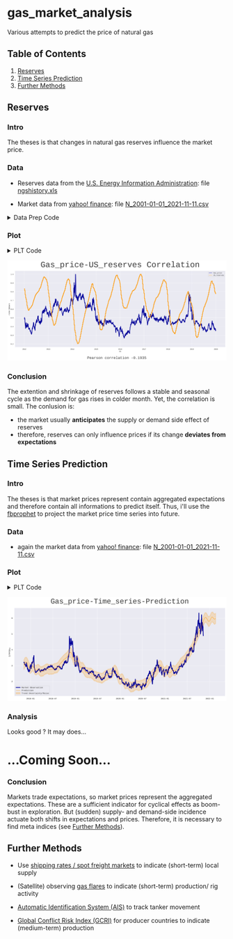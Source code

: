 # gas_market_analysis
Various attempts to predict the price of natural gas

## Table of Contents
1. [Reserves](#Reserves)
2. [Time Series Prediction](#Time-Series-Prediction)
3. [Further Methods](#Further-Methods)

## Reserves

### Intro
The theses is that changes in natural gas reserves influence the market price.

### Data
- Reserves data from the [U.S. Energy Information Administration](https://www.google.com/url?sa=t&rct=j&q=&esrc=s&source=web&cd=&ved=2ahUKEwip-7rl7Zz0AhUURuUKHUaYDmoQFnoECA4QAQ&url=https%3A%2F%2Fir.eia.gov%2Fngs%2Fngshistory.xls&usg=AOvVaw1K7aXs_TSzq-ovhYuVd8D4): file [ngshistory.xls](https://github.com/ambader/gas_market_analysis/blob/main/data/ngshistory.xls)

- Market data from [yahoo! finance](https://de.finance.yahoo.com/quote/NG%3DF/history?p=NG%3DF): file [N_2001-01-01_2021-11-11.csv](https://github.com/ambader/gas_market_analysis/blob/main/data/N_2001-01-01_2021-11-11.csv)

<details>
<summary>Data Prep Code</summary>

```python
import numpy as np
import pandas as pd

#read and slice data

ds = pd.read_csv("N_2001-01-01_2021-11-11.csv")
df = pd.read_excel("ngshistory.xls").iloc[6:]

ds = ds[["Date","Adj Close"]].rename(columns={"Date" : "ds","Adj Close" : "y"})
ds.ds = pd.to_datetime(ds.ds)
ds["res"] = np.ones(len(ds))

df = df.rename(columns={df.columns[0]:"ds",df.columns[-1]:"y"})
df = df[["ds","y"]]
df["ds"] = pd.to_datetime(df.ds.values)
```
```python
  #weekly data to daily

for i in df.ds[1:].index:
    zw = ds[ds.ds.between(df.ds[i-1],df.ds[i])]
    ds.iloc[zw.index,-1] = df.loc[i].y
```
```python
  #normalize data

tt = ds[ds.ds.between(pd.to_datetime("2012"),pd.to_datetime("2020"))].reset_index(drop=True)
tt.y = tt.y/max(tt.y)
tt.res = tt.res/max(tt.res)
tt = tt.set_index("ds")
 ```
</details>

### Plot
<details>
<summary>PLT Code</summary>

```python
import seaborn as sns
import matplotlib.pyplot as plt
sns.set_theme(style="darkgrid")
plt.rcParams['font.sans-serif'] = 'Liberation Mono'

fig = plt.figure(figsize=(21,9))
ax = fig.add_subplot()
sns.lineplot(data=tt.rename(columns={"y":"Gas_price","res":"US_reserves"}),dashes=False,palette=["#000099","#ff9900"])
plt.ylabel("norm.Values")
plt.title("Gas_price-US_reserves Correlation", size=55,color='#3b3b3b',pad=25)
fig.text(0.5, -0.05, "Pearson correlation "+str(np.round(np.corrcoef(tt.y,tt.res)[1,0],4)), fontsize=25, ha='center',color='#3b3b3b')
plt.tight_layout()
plt.savefig("price_res_corr.png",bbox_inches='tight',dpi=250)
plt.show()
```
</details>

![](https://github.com/ambader/gas_market_analysis/blob/main/img/price_res_corr.png)

### Conclusion
The extention and shrinkage of reserves follows a stable and seasonal cycle as the demand for gas rises in colder month. Yet, the correlation is small. The conlusion is:
- the market usually **anticipates** the supply or demand side effect of reserves
- therefore, reserves can only influence prices if its change **deviates from expectations**

## Time Series Prediction

### Intro
The theses is that market prices represent contain aggregated expectations and therefore contain all informations to predict itself. Thus, i'll use the [fbprophet](https://facebook.github.io/prophet/) to project the market price time series into future.

### Data
- again the market data from [yahoo! finance](https://de.finance.yahoo.com/quote/NG%3DF/history?p=NG%3DF): file [N_2001-01-01_2021-11-11.csv](https://github.com/ambader/gas_market_analysis/blob/main/data/N_2001-01-01_2021-11-11.csv)

### Plot
<details>
<summary>PLT Code</summary>

```python
import numpy as np
import pandas as pd
import seaborn as sns
import matplotlib.pyplot as plt
from fbprophet import Prophet
 ```
 ```python
 p_pred = pd.read_csv("N_2001-01-01_2021-11-11.csv")
p_pred = p_pred.rename(columns={"Date" : "ds","Adj Close" : "y"})
p_pred = p_pred[["ds","y"]]
p_pred.ds = pd.to_datetime(p_pred.ds)

m = Prophet(yearly_seasonality=True,daily_seasonality=False)
m.fit(p_pred[-1000:])
future = m.make_future_dataframe(periods=100)
future = future[[s.weekday()<5 for s in pd.to_datetime(future.ds)]].reset_index(drop=True)
forecast = m.predict(future)

forecast.ds = pd.to_datetime(forecast.ds)
forecast = forecast.set_index("ds")
p_pred = p_pred.set_index("ds")
 ```
 ```python
sns.set_theme(style="darkgrid")
plt.rcParams['font.sans-serif'] = 'Liberation Mono'

fig, ax = plt.subplots(figsize=(21,9))
ax.plot(p_pred[p_pred.index.isin(forecast.index)].y, marker='o', markersize=2,color="#000099",linewidth=4)
ax.plot(forecast.yhat, color="#ff9900")
ax.fill_between(forecast.index,forecast.yhat_upper,forecast.yhat_lower, alpha=0.2, color="#ff9900",linewidth=4)
plt.ylabel("$/MMBtu")
plt.title("Gas_price-Time_series-Prediction", size=40,color='#3b3b3b',pad=25)
plt.legend( loc='lower left', labels=['Market Observation', 'Prediction','Trend Uncertainty/Noise'])
plt.savefig("ts_pred_1.png",bbox_inches='tight',dpi=250)
 ```
 </details>

![](https://github.com/ambader/gas_market_analysis/blob/main/img/ts_pred_1.png?raw=true)

### Analysis
Looks good ? It may does...
  
# ...Coming Soon...
  
### Conclusion
Markets trade expectations, so market prices represent the aggregated expectations. These are a sufficient indicator for cyclical effects as boom-bust in exploration. But (sudden) supply- and demand-side incidence actuate both shifts in expectations and prices. Therefore, it is necessary to find meta indices (see [Further Methods](#Further-Methods)).

## Further Methods

- Use [shipping rates / spot freight markets](https://www.balticexchange.com/en/data-services/market-information0/tankers-services.html) to indicate (short-term) local supply

- (Satellite) observing [gas flares](https://www.ggfrdata.org/) to indicate (short-term) production/ rig activity

- [Automatic Identification System (AIS)](https://www.marinetraffic.com) to track tanker movement

- [Global Conflict Risk Index (GCRI)](https://op.europa.eu/en/publication-detail/-/publication/1c121597-07cc-11e8-b8f5-01aa75ed71a1/language-en) for producer countries to indicate (medium-term) production
